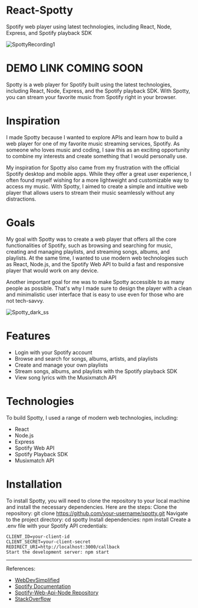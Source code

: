 # React-Spotty
Spotify web player using latest technologies, including React, Node, Express, and Spotify playback SDK<br>

![SpottyRecording1](https://user-images.githubusercontent.com/75395781/229039715-e6db7031-9501-453c-993b-e2e68437a81b.gif)

# DEMO LINK COMING SOON

Spotty is a web player for Spotify built using the latest technologies, including React, Node, Express, and the Spotify playback SDK. With Spotty, you can stream your favorite music from Spotify right in your browser.

# Inspiration
I made Spotty because I wanted to explore APIs and learn how to build a web player for one of my favorite music streaming services, Spotify. As someone who loves music and coding, I saw this as an exciting opportunity to combine my interests and create something that I would personally use.

My inspiration for Spotty also came from my frustration with the official Spotify desktop and mobile apps. While they offer a great user experience, I often found myself wishing for a more lightweight and customizable way to access my music. With Spotty, I aimed to create a simple and intuitive web player that allows users to stream their music seamlessly without any distractions.

# Goals
My goal with Spotty was to create a web player that offers all the core functionalities of Spotify, such as browsing and searching for music, creating and managing playlists, and streaming songs, albums, and playlists. At the same time, I wanted to use modern web technologies such as React, Node.js, and the Spotify Web API to build a fast and responsive player that would work on any device.

Another important goal for me was to make Spotty accessible to as many people as possible. That's why I made sure to design the player with a clean and minimalistic user interface that is easy to use even for those who are not tech-savvy.


![Spotty_dark_ss](https://user-images.githubusercontent.com/75395781/229042437-5c028cd3-38fb-4725-b162-f74ed46ceab0.png)
# Features
- Login with your Spotify account
- Browse and search for songs, albums, artists, and playlists
- Create and manage your own playlists
- Stream songs, albums, and playlists with the Spotify playback SDK
- View song lyrics with the Musixmatch API

# Technologies
To build Spotty, I used a range of modern web technologies, including:
- React
- Node.js
- Express
- Spotify Web API
- Spotify Playback SDK
- Musixmatch API

# Installation
To install Spotty, you will need to clone the repository to your local machine and install the necessary dependencies. Here are the steps:
Clone the repository: git clone https://github.com/your-username/spotty.git
Navigate to the project directory: cd spotty
Install dependencies: npm install
Create a .env file with your Spotify API credentials:

```
CLIENT_ID=your-client-id
CLIENT_SECRET=your-client-secret
REDIRECT_URI=http://localhost:3000/callback
Start the development server: npm start
```
---
References:
- [WebDevSimplified](https://www.youtube.com/@WebDevSimplified)
- [Spotify Documentation](https://developer.spotify.com/documentation/)
- [Spotify-Web-Api-Node Repository](https://github.com/thelinmichael/spotify-web-api-node)
- [StackOverflow](https://stackoverflow.com/questions/53218678/spotify-api-bad-request-on-api-token-authorization-error-400)
